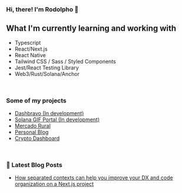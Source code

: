 ### Hi, there! I'm Rodolpho 👋

## What I'm currently learning and working with

- Typescript
- React/Next.js
- React Native
- Tailwind CSS / Sass / Styled Components
- Jest/React Testing Library
- Web3/Rust/Solana/Anchor

<br />

### Some of my projects

- [Dashbravo (In development)](https://github.com/rodolphoasb/dashbravo)
- [Solana GIF Portal (In development)](https://github.com/rodolphoasb/Gif-Portal-Solana)
- [Mercado Rural](https://github.com/rodolphoasb/mercado-rural-site)
- [Personal Blog](https://github.com/rodolphoasb/personal-blog)
- [Crypto Dashboard](https://github.com/rodolphoasb/test-lunes)

<br />

### 📕 Latest Blog Posts

- [How separated contexts can help you improve your DX and code organization on a Next.js project](https://hashnode.com/post/how-separated-contexts-can-help-you-improve-your-dx-and-code-organization-on-a-nextjs-project-ckvjhjki702h6azs1fsob3e8x)
